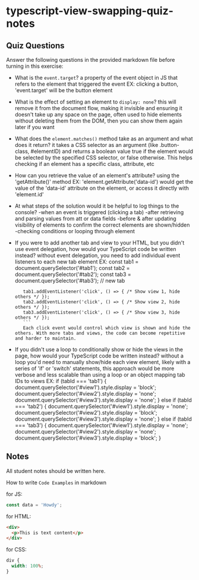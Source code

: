 # typescript-view-swapping-quiz-notes

## Quiz Questions

Answer the following questions in the provided markdown file before turning in this exercise:

- What is the `event.target`?
  a property of the event object in JS that refers to the element that triggered the event
  EX: clicking a button, 'event.target' will be the button element

- What is the effect of setting an element to `display: none`?
  this will remove it from the document flow, making it invisible and ensuring it doesn't take up any space on the page, often used to hide elements without deleting them from the DOM, then you can show them again later if you want

- What does the `element.matches()` method take as an argument and what does it return?
  it takes a CSS selector as an argument (like .button-class, #elementID) and returns a boolean value true if the element would be selected by the specified CSS selector, or false otherwise. This helps checking if an element has a specific class, attribute, etc

- How can you retrieve the value of an element's attribute?
  using the 'getAttribute()' method
  EX: 'element.getAttribute('data-id') would get the value of the 'data-id' attribute on the element, or access it directly with 'element.id'

- At what steps of the solution would it be helpful to log things to the console?
  -when an event is triggered (clicking a tab)
  -after retrieving and parsing values from att or data fields
  -before & after updating visibility of elements to confirm the correct elements are shown/hidden
  -checking conditions or looping through element

- If you were to add another tab and view to your HTML, but you didn't use event delegation, how would your TypeScript code be written instead?
  without event delegation, you need to add individual event listeners to each new tab element
  EX:
  const tab1 = document.querySelector('#tab1');
  const tab2 = document.querySelector('#tab2');
  const tab3 = document.querySelector('#tab3'); // new tab

         tab1.addEventListener('click', () => { /* Show view 1, hide others */ });
         tab2.addEventListener('click', () => { /* Show view 2, hide others */ });
         tab3.addEventListener('click', () => { /* Show view 3, hide others */ });
         ```
         Each click event would control which view is shown and hide the others. With more tabs and views, the code can become repetitive and harder to maintain.

- If you didn't use a loop to conditionally show or hide the views in the page, how would your TypeScript code be written instead?
  without a loop you'd need to manually show/hide each view element, likely with a series of 'if' or 'switch' statements, this approach would be more verbose and less scalable than using a loop or an object mapping tab IDs to views
  EX:
  if (tabId === 'tab1') {
  document.querySelector('#view1').style.display = 'block';
  document.querySelector('#view2').style.display = 'none';
  document.querySelector('#view3').style.display = 'none';
  } else if (tabId === 'tab2') {
  document.querySelector('#view1').style.display = 'none';
  document.querySelector('#view2').style.display = 'block';
  document.querySelector('#view3').style.display = 'none';
  } else if (tabId === 'tab3') {
  document.querySelector('#view1').style.display = 'none';
  document.querySelector('#view2').style.display = 'none';
  document.querySelector('#view3').style.display = 'block';
  }

## Notes

All student notes should be written here.

How to write `Code Examples` in markdown

for JS:

```javascript
const data = 'Howdy';
```

for HTML:

```html
<div>
  <p>This is text content</p>
</div>
```

for CSS:

```css
div {
  width: 100%;
}
```
